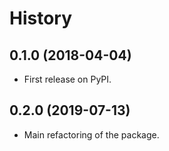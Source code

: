 # History

## 0.1.0 (2018-04-04)

* First release on PyPI.

## 0.2.0 (2019-07-13)

* Main refactoring of the package.
